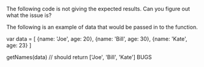 The following code is not giving the expected results. Can you figure out what the issue is?

The following is an example of data that would be passed in to the function.

var data = [
  {name: 'Joe', age: 20},
  {name: 'Bill', age: 30},
  {name: 'Kate', age: 23}
]

getNames(data) // should return ['Joe', 'Bill', 'Kate']
BUGS